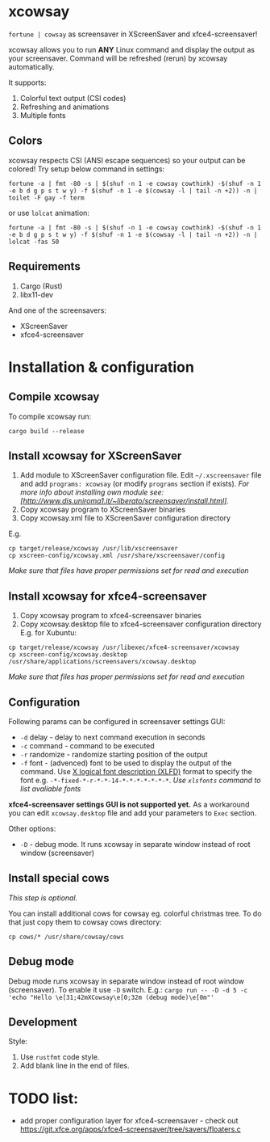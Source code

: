 # xcowsay

`fortune | cowsay` as screensaver in XScreenSaver and xfce4-screensaver!

xcowsay allows you to run **ANY** Linux command and display the output as your screensaver.
Command will be refreshed (rerun) by xcowsay automatically.

It supports:
1. Colorful text output (CSI codes)
2. Refreshing and animations
3. Multiple fonts

## Colors
xcowsay respects CSI (ANSI escape sequences) so your output can be colored!
Try setup below command in settings:

```shell
fortune -a | fmt -80 -s | $(shuf -n 1 -e cowsay cowthink) -$(shuf -n 1 -e b d g p s t w y) -f $(shuf -n 1 -e $(cowsay -l | tail -n +2)) -n | toilet -F gay -f term
```

or use `lolcat` animation: 

```shell
fortune -a | fmt -80 -s | $(shuf -n 1 -e cowsay cowthink) -$(shuf -n 1 -e b d g p s t w y) -f $(shuf -n 1 -e $(cowsay -l | tail -n +2)) -n | lolcat -fas 50
```

## Requirements
1. Cargo (Rust)
2. libx11-dev

And one of the screensavers:
- XScreenSaver
- xfce4-screensaver

# Installation & configuration

## Compile xcowsay
To compile xcowsay run:
```shell
cargo build --release
```

## Install xcowsay for XScreenSaver
1. Add module to XScreenSaver configuration file. Edit `~/.xscreensaver` file and add `programs: xcowsay` (or modify `programs` section if exists).
*For more info about installing own module see: [http://www.dis.uniroma1.it/~liberato/screensaver/install.html].*
2. Copy xcowsay program to XScreenSaver binaries
3. Copy xcowsay.xml file to XScreenSaver configuration directory

E.g.
```
cp target/release/xcowsay /usr/lib/xscreensaver
cp xscreen-config/xcowsay.xml /usr/share/xscreensaver/config
```
*Make sure that files have proper permissions set for read and execution*

## Install xcowsay for xfce4-screensaver
1. Copy xcowsay program to xfce4-screensaver binaries
2. Copy xcowsay.desktop file to xfce4-screensaver configuration directory
E.g. for Xubuntu:
```
cp target/release/xcowsay /usr/libexec/xfce4-screensaver/xcowsay
cp xscreen-config/xcowsay.desktop /usr/share/applications/screensavers/xcowsay.desktop
```
*Make sure that files has proper permissions set for read and execution*

## Configuration
Following params can be configured in screensaver settings GUI:
* `-d` delay - delay to next command execution in seconds
* `-c` command - command to be executed
* `-r` randomize - randomize starting position of the output
* `-f` font - (advenced) font to be used to display the output of the command. Use [X logical font description (XLFD)](https://en.wikipedia.org/wiki/X_logical_font_description) format to specify the font e.g. `-*-fixed-*-r-*-*-14-*-*-*-*-*-*-*`.
  *Use `xlsfonts` command to list avaliable fonts*

**xfce4-screensaver settings GUI is not supported yet.** As a workaround you can edit `xcowsay.desktop` file and add your parameters to `Exec` section.

Other options:
* `-D` - debug mode. It runs xcowsay in separate window instead of root window (screensaver)

## Install special cows
*This step is optional.*

You can install additional cows for cowsay eg. colorful christmas tree.
To do that just copy them to cowsay cows directory:
```
cp cows/* /usr/share/cowsay/cows
```

## Debug mode
Debug mode runs xcowsay in separate window instead of root window (screensaver). To enable it use `-D` switch.
E.g.: `cargo run -- -D -d 5 -c 'echo "Hello \e[31;42mXCowsay\e[0;32m (debug mode)\e[0m"'`

## Development
Style:
1. Use `rustfmt` code style.
2. Add blank line in the end of files.

# TODO list:
- add proper configuration layer for xfce4-screensaver - check out https://git.xfce.org/apps/xfce4-screensaver/tree/savers/floaters.c
